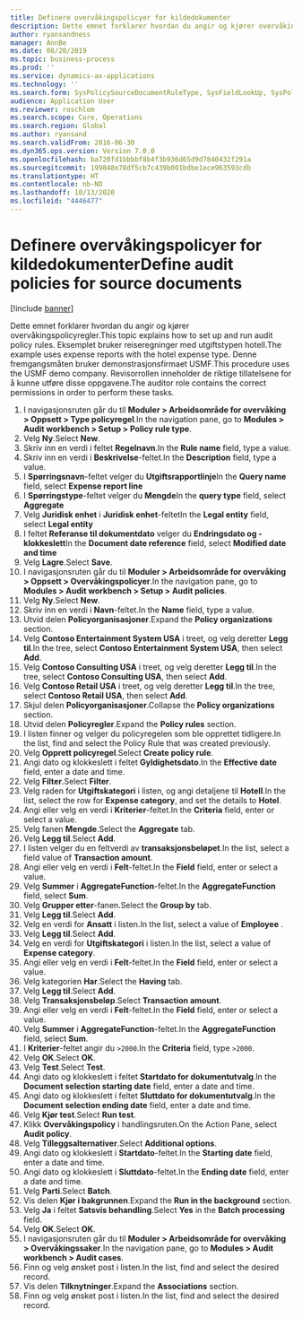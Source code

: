 ```yaml
---
title: Definere overvåkingspolicyer for kildedokumenter
description: Dette emnet forklarer hvordan du angir og kjører overvåkingspolicyregler.
author: ryansandness
manager: AnnBe
ms.date: 08/20/2019
ms.topic: business-process
ms.prod: ''
ms.service: dynamics-ax-applications
ms.technology: ''
ms.search.form: SysPolicySourceDocumentRuleType, SysFieldLookUp, SysPolicyListPage, SysPolicy, AuditPolicyRule, SysQueryForm, SysQueryFieldLookUp, AuditPolicyDateSelection, AuditPolicyAdditionalOption, BatchJob, CaseDetail
audience: Application User
ms.reviewer: roschlom
ms.search.scope: Core, Operations
ms.search.region: Global
ms.author: ryansand
ms.search.validFrom: 2016-06-30
ms.dyn365.ops.version: Version 7.0.0
ms.openlocfilehash: ba720fd1bbbbf8b4f3b936d65d9d7840432f291a
ms.sourcegitcommit: 199848e78df5cb7c439b001bdbe1ece963593cdb
ms.translationtype: HT
ms.contentlocale: nb-NO
ms.lasthandoff: 10/13/2020
ms.locfileid: "4446477"
---
```

# <a name="define-audit-policies-for-source-documents"></a><span data-ttu-id="d8de4-103">Definere overvåkingspolicyer for kildedokumenter</span><span class="sxs-lookup"><span data-stu-id="d8de4-103">Define audit policies for source documents</span></span>

[!include [banner](../../includes/banner.md)]

<span data-ttu-id="d8de4-104">Dette emnet forklarer hvordan du angir og kjører overvåkingspolicyregler.</span><span class="sxs-lookup"><span data-stu-id="d8de4-104">This topic explains how to set up and run audit policy rules.</span></span> <span data-ttu-id="d8de4-105">Eksemplet bruker reiseregninger med utgiftstypen hotell.</span><span class="sxs-lookup"><span data-stu-id="d8de4-105">The example uses expense reports with the hotel expense type.</span></span> <span data-ttu-id="d8de4-106">Denne fremgangsmåten bruker demonstrasjonsfirmaet USMF.</span><span class="sxs-lookup"><span data-stu-id="d8de4-106">This procedure uses the USMF demo company.</span></span> <span data-ttu-id="d8de4-107">Revisorrollen inneholder de riktige tillatelsene for å kunne utføre disse oppgavene.</span><span class="sxs-lookup"><span data-stu-id="d8de4-107">The auditor role contains the correct permissions in order to perform these tasks.</span></span>

1. <span data-ttu-id="d8de4-108">I navigasjonsruten går du til **Moduler > Arbeidsområde for overvåking > Oppsett > Type policyregel**.</span><span class="sxs-lookup"><span data-stu-id="d8de4-108">In the navigation pane, go to **Modules > Audit workbench > Setup > Policy rule type**.</span></span>
2. <span data-ttu-id="d8de4-109">Velg **Ny**.</span><span class="sxs-lookup"><span data-stu-id="d8de4-109">Select **New**.</span></span>
3. <span data-ttu-id="d8de4-110">Skriv inn en verdi i feltet **Regelnavn**.</span><span class="sxs-lookup"><span data-stu-id="d8de4-110">In the **Rule name** field, type a value.</span></span>
4. <span data-ttu-id="d8de4-111">Skriv inn en verdi i **Beskrivelse**-feltet.</span><span class="sxs-lookup"><span data-stu-id="d8de4-111">In the **Description** field, type a value.</span></span>
5. <span data-ttu-id="d8de4-112">I **Spørringsnavn**-feltet velger du **Utgiftsrapportlinje**</span><span class="sxs-lookup"><span data-stu-id="d8de4-112">In the **Query name** field, select **Expense report line**</span></span>
6. <span data-ttu-id="d8de4-113">I **Spørringstype**-feltet velger du **Mengde**</span><span class="sxs-lookup"><span data-stu-id="d8de4-113">In the **query type** field, select **Aggregate**</span></span>
7. <span data-ttu-id="d8de4-114">Velg **Juridisk enhet** i **Juridisk enhet**-feltet</span><span class="sxs-lookup"><span data-stu-id="d8de4-114">In the **Legal entity** field, select **Legal entity**</span></span>
8. <span data-ttu-id="d8de4-115">I feltet **Referanse til dokumentdato** velger du **Endringsdato og -klokkeslett**</span><span class="sxs-lookup"><span data-stu-id="d8de4-115">In the **Document date reference** field, select **Modified date and time**</span></span>
9. <span data-ttu-id="d8de4-116">Velg **Lagre**.</span><span class="sxs-lookup"><span data-stu-id="d8de4-116">Select **Save**.</span></span>
10. <span data-ttu-id="d8de4-117">I navigasjonsruten går du til **Moduler > Arbeidsområde for overvåking > Oppsett > Overvåkingspolicyer**.</span><span class="sxs-lookup"><span data-stu-id="d8de4-117">In the navigation pane, go to **Modules > Audit workbench > Setup > Audit policies**.</span></span>
11. <span data-ttu-id="d8de4-118">Velg **Ny**.</span><span class="sxs-lookup"><span data-stu-id="d8de4-118">Select **New**.</span></span>
12. <span data-ttu-id="d8de4-119">Skriv inn en verdi i **Navn**-feltet.</span><span class="sxs-lookup"><span data-stu-id="d8de4-119">In the **Name** field, type a value.</span></span>
13. <span data-ttu-id="d8de4-120">Utvid delen **Policyorganisasjoner**.</span><span class="sxs-lookup"><span data-stu-id="d8de4-120">Expand the **Policy organizations** section.</span></span>
14. <span data-ttu-id="d8de4-121">Velg **Contoso Entertainment System USA** i treet, og velg deretter **Legg til**.</span><span class="sxs-lookup"><span data-stu-id="d8de4-121">In the tree, select **Contoso Entertainment System USA**, then select **Add**.</span></span>
15. <span data-ttu-id="d8de4-122">Velg **Contoso Consulting USA** i treet, og velg deretter **Legg til**.</span><span class="sxs-lookup"><span data-stu-id="d8de4-122">In the tree, select **Contoso Consulting USA**, then select **Add**.</span></span>
16. <span data-ttu-id="d8de4-123">Velg **Contoso Retail USA** i treet, og velg deretter **Legg til**.</span><span class="sxs-lookup"><span data-stu-id="d8de4-123">In the tree, select **Contoso Retail USA**, then select **Add**.</span></span>
17. <span data-ttu-id="d8de4-124">Skjul delen **Policyorganisasjoner**.</span><span class="sxs-lookup"><span data-stu-id="d8de4-124">Collapse the **Policy organizations** section.</span></span>
18. <span data-ttu-id="d8de4-125">Utvid delen **Policyregler**.</span><span class="sxs-lookup"><span data-stu-id="d8de4-125">Expand the **Policy rules** section.</span></span>
19. <span data-ttu-id="d8de4-126">I listen finner og velger du policyregelen som ble opprettet tidligere.</span><span class="sxs-lookup"><span data-stu-id="d8de4-126">In the list, find and select the Policy Rule that was created previously.</span></span>
20. <span data-ttu-id="d8de4-127">Velg **Opprett policyregel**.</span><span class="sxs-lookup"><span data-stu-id="d8de4-127">Select **Create policy rule**.</span></span>
21. <span data-ttu-id="d8de4-128">Angi dato og klokkeslett i feltet **Gyldighetsdato**.</span><span class="sxs-lookup"><span data-stu-id="d8de4-128">In the **Effective date** field, enter a date and time.</span></span>
22. <span data-ttu-id="d8de4-129">Velg **Filter**.</span><span class="sxs-lookup"><span data-stu-id="d8de4-129">Select **Filter**.</span></span>
23. <span data-ttu-id="d8de4-130">Velg raden for **Utgiftskategori** i listen, og angi detaljene til **Hotell**.</span><span class="sxs-lookup"><span data-stu-id="d8de4-130">In the list, select the row for **Expense category**, and set the details to **Hotel**.</span></span>
24. <span data-ttu-id="d8de4-131">Angi eller velg en verdi i **Kriterier**-feltet.</span><span class="sxs-lookup"><span data-stu-id="d8de4-131">In the **Criteria** field, enter or select a value.</span></span>
25. <span data-ttu-id="d8de4-132">Velg fanen **Mengde**.</span><span class="sxs-lookup"><span data-stu-id="d8de4-132">Select the **Aggregate** tab.</span></span>
26. <span data-ttu-id="d8de4-133">Velg **Legg til**.</span><span class="sxs-lookup"><span data-stu-id="d8de4-133">Select **Add**.</span></span>
27. <span data-ttu-id="d8de4-134">I listen velger du en feltverdi av **transaksjonsbeløpet**.</span><span class="sxs-lookup"><span data-stu-id="d8de4-134">In the list, select a field value of **Transaction amount**.</span></span>
28. <span data-ttu-id="d8de4-135">Angi eller velg en verdi i **Felt**-feltet.</span><span class="sxs-lookup"><span data-stu-id="d8de4-135">In the **Field** field, enter or select a value.</span></span>
29. <span data-ttu-id="d8de4-136">Velg **Summer** i **AggregateFunction**-feltet.</span><span class="sxs-lookup"><span data-stu-id="d8de4-136">In the **AggregateFunction** field, select **Sum**.</span></span>
30. <span data-ttu-id="d8de4-137">Velg **Grupper etter**-fanen.</span><span class="sxs-lookup"><span data-stu-id="d8de4-137">Select the **Group by** tab.</span></span>
31. <span data-ttu-id="d8de4-138">Velg **Legg til**.</span><span class="sxs-lookup"><span data-stu-id="d8de4-138">Select **Add**.</span></span>
32. <span data-ttu-id="d8de4-139">Velg en verdi for **Ansatt** i listen.</span><span class="sxs-lookup"><span data-stu-id="d8de4-139">In the list, select a value of **Employee** .</span></span>
33. <span data-ttu-id="d8de4-140">Velg **Legg til**.</span><span class="sxs-lookup"><span data-stu-id="d8de4-140">Select **Add**.</span></span>
34. <span data-ttu-id="d8de4-141">Velg en verdi for **Utgiftskategori** i listen.</span><span class="sxs-lookup"><span data-stu-id="d8de4-141">In the list, select a value of **Expense category**.</span></span>
35. <span data-ttu-id="d8de4-142">Angi eller velg en verdi i **Felt**-feltet.</span><span class="sxs-lookup"><span data-stu-id="d8de4-142">In the **Field** field, enter or select a value.</span></span>
36. <span data-ttu-id="d8de4-143">Velg kategorien **Har**.</span><span class="sxs-lookup"><span data-stu-id="d8de4-143">Select the **Having** tab.</span></span>
37. <span data-ttu-id="d8de4-144">Velg **Legg til**.</span><span class="sxs-lookup"><span data-stu-id="d8de4-144">Select **Add**.</span></span>
38. <span data-ttu-id="d8de4-145">Velg **Transaksjonsbeløp**.</span><span class="sxs-lookup"><span data-stu-id="d8de4-145">Select **Transaction amount**.</span></span>
39. <span data-ttu-id="d8de4-146">Angi eller velg en verdi i **Felt**-feltet.</span><span class="sxs-lookup"><span data-stu-id="d8de4-146">In the **Field** field, enter or select a value.</span></span>
40. <span data-ttu-id="d8de4-147">Velg **Summer** i **AggregateFunction**-feltet.</span><span class="sxs-lookup"><span data-stu-id="d8de4-147">In the **AggregateFunction** field, select **Sum**.</span></span>
41. <span data-ttu-id="d8de4-148">I **Kriterier**-feltet angir du `>2000`.</span><span class="sxs-lookup"><span data-stu-id="d8de4-148">In the **Criteria** field, type `>2000`.</span></span>
42. <span data-ttu-id="d8de4-149">Velg **OK**.</span><span class="sxs-lookup"><span data-stu-id="d8de4-149">Select **OK**.</span></span>
43. <span data-ttu-id="d8de4-150">Velg **Test**.</span><span class="sxs-lookup"><span data-stu-id="d8de4-150">Select **Test**.</span></span>
44. <span data-ttu-id="d8de4-151">Angi dato og klokkeslett i feltet **Startdato for dokumentutvalg**.</span><span class="sxs-lookup"><span data-stu-id="d8de4-151">In the **Document selection starting date** field, enter a date and time.</span></span>
45. <span data-ttu-id="d8de4-152">Angi dato og klokkeslett i feltet **Sluttdato for dokumentutvalg**.</span><span class="sxs-lookup"><span data-stu-id="d8de4-152">In the **Document selection ending date** field, enter a date and time.</span></span>
46. <span data-ttu-id="d8de4-153">Velg **Kjør test**.</span><span class="sxs-lookup"><span data-stu-id="d8de4-153">Select **Run test**.</span></span>
47. <span data-ttu-id="d8de4-154">Klikk **Overvåkingspolicy** i handlingsruten.</span><span class="sxs-lookup"><span data-stu-id="d8de4-154">On the Action Pane, select **Audit policy**.</span></span>
48. <span data-ttu-id="d8de4-155">Velg **Tilleggsalternativer**.</span><span class="sxs-lookup"><span data-stu-id="d8de4-155">Select **Additional options**.</span></span>
49. <span data-ttu-id="d8de4-156">Angi dato og klokkeslett i **Startdato**-feltet.</span><span class="sxs-lookup"><span data-stu-id="d8de4-156">In the **Starting date** field, enter a date and time.</span></span>
50. <span data-ttu-id="d8de4-157">Angi dato og klokkeslett i **Sluttdato**-feltet.</span><span class="sxs-lookup"><span data-stu-id="d8de4-157">In the **Ending date** field, enter a date and time.</span></span>
51. <span data-ttu-id="d8de4-158">Velg **Parti**.</span><span class="sxs-lookup"><span data-stu-id="d8de4-158">Select **Batch**.</span></span>
52. <span data-ttu-id="d8de4-159">Vis delen **Kjør i bakgrunnen**.</span><span class="sxs-lookup"><span data-stu-id="d8de4-159">Expand the **Run in the background** section.</span></span>
53. <span data-ttu-id="d8de4-160">Velg **Ja** i feltet **Satsvis behandling**.</span><span class="sxs-lookup"><span data-stu-id="d8de4-160">Select **Yes** in the **Batch processing** field.</span></span>
54. <span data-ttu-id="d8de4-161">Velg **OK**.</span><span class="sxs-lookup"><span data-stu-id="d8de4-161">Select **OK**.</span></span>
55. <span data-ttu-id="d8de4-162">I navigasjonsruten går du til **Moduler > Arbeidsområde for overvåking > Overvåkingssaker**.</span><span class="sxs-lookup"><span data-stu-id="d8de4-162">In the navigation pane, go to **Modules > Audit workbench > Audit cases**.</span></span>
56. <span data-ttu-id="d8de4-163">Finn og velg ønsket post i listen.</span><span class="sxs-lookup"><span data-stu-id="d8de4-163">In the list, find and select the desired record.</span></span>
57. <span data-ttu-id="d8de4-164">Vis delen **Tilknytninger**.</span><span class="sxs-lookup"><span data-stu-id="d8de4-164">Expand the **Associations** section.</span></span>
58. <span data-ttu-id="d8de4-165">Finn og velg ønsket post i listen.</span><span class="sxs-lookup"><span data-stu-id="d8de4-165">In the list, find and select the desired record.</span></span>


